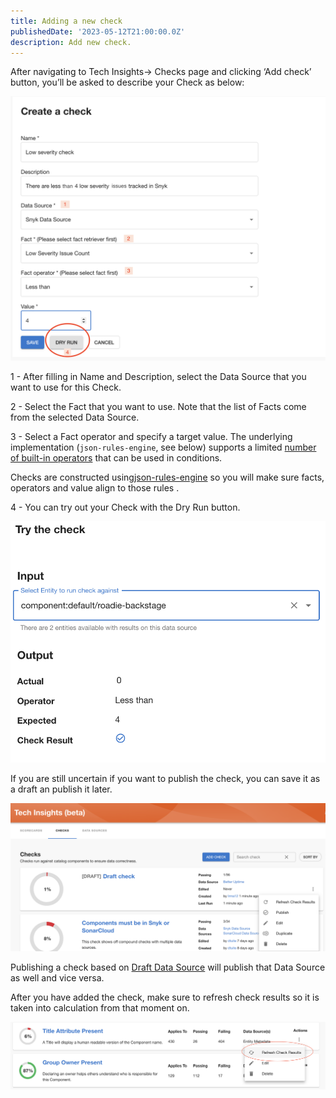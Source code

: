 ```yaml
---
title: Adding a new check
publishedDate: '2023-05-12T21:00:00.0Z'
description: Add new check.
---
```


After navigating to Tech Insights→ Checks page and clicking ‘Add check’ button, you’ll be asked to describe your Check as below:

![Add check steps](./create-check-steps.png)

1 - After filling in Name and Description, select the Data Source that you want to use for this Check.

2 - Select the Fact that you want to use. Note that the list of Facts come from the selected Data Source.

3 - Select a Fact operator and specify a target value. The underlying implementation (`json-rules-engine`, see below) supports a limited [number of built-in operators](https://github.com/CacheControl/json-rules-engine/blob/master/docs/rules.md#operators) that can be used in conditions.

Checks are constructed using[json-rules-engine](https://github.com/CacheControl/json-rules-engine/blob/master/docs/rules.md#conditions) so you will make sure facts, operators and value align to those rules .

4 - You can try out your Check with the Dry Run button.

![Check dry run](./dry-run-check.png)

If you are still uncertain if you want to publish the check, you can save it as a draft an publish it later.

![Check draft](./create-check-draft.png)

Publishing a check based on [Draft Data Source](../data-sources/) will publish that Data Source as well and vice versa.

After you have added the check, make sure to refresh check results so it is taken into calculation from that moment on.

![Refresh check](./refresh-results-check.png)
